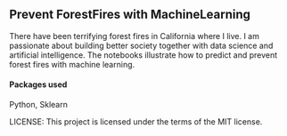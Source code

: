 ## Prevent ForestFires with MachineLearning

There have been terrifying forest fires in California where I live. I am passionate about building better society together with data science and artificial intelligence. The notebooks illustrate how to predict and prevent forest fires with machine learning.

#### Packages used
Python, Sklearn

LICENSE: This project is licensed under the terms of the MIT license.
